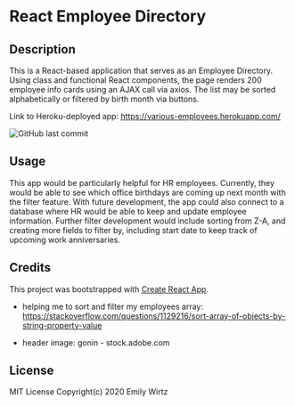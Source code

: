 # React Employee Directory

## Description

This is a React-based application that serves as an Employee Directory. Using class and functional React components, the page renders 200 employee info cards using an AJAX call via axios. The list may be sorted alphabetically or filtered by birth month via buttons.

Link to Heroku-deployed app: https://various-employees.herokuapp.com/

![GitHub last commit](https://img.shields.io/github/last-commit/ewirtz3/user-directory?color=orange&style=for-the-badge)

## Usage

This app would be particularly helpful for HR employees. Currently, they would be able to see which office birthdays are coming up next month with the filter feature. With future development, the app could also connect to a database where HR would be able to keep and update employee information. Further filter development would include sorting from Z-A, and creating more fields to filter by, including start date to keep track of upcoming work anniversaries.

## Credits

This project was bootstrapped with [Create React App](https://github.com/facebook/create-react-app).

- helping me to sort and filter my employees array: https://stackoverflow.com/questions/1129216/sort-array-of-objects-by-string-property-value

- header image: gonin - stock.adobe.com

## License

MIT License Copyright(c) 2020 Emily Wirtz
